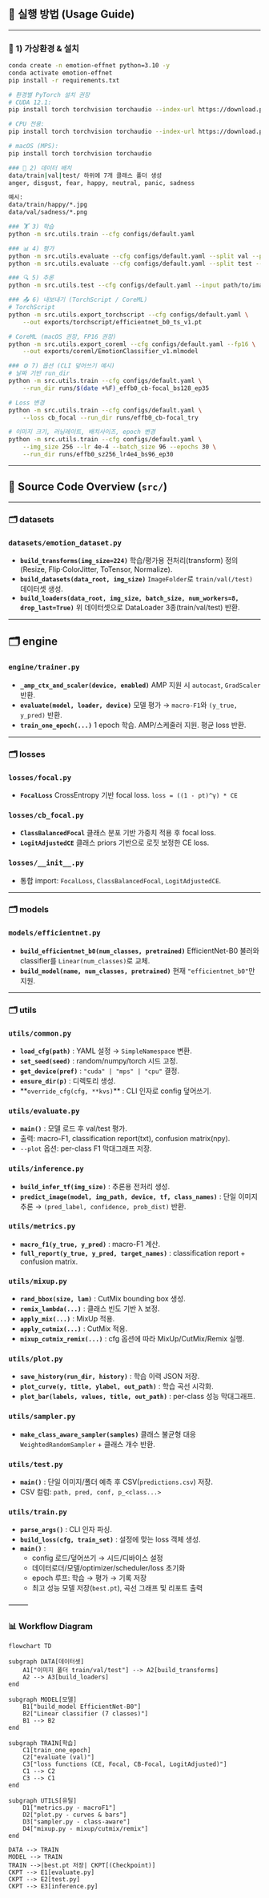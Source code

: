 ## 🚀 실행 방법 (Usage Guide)

---

### 🔧 1) 가상환경 & 설치

```bash
conda create -n emotion-effnet python=3.10 -y
conda activate emotion-effnet
pip install -r requirements.txt

# 환경별 PyTorch 설치 권장
# CUDA 12.1:
pip install torch torchvision torchaudio --index-url https://download.pytorch.org/whl/cu121

# CPU 전용:
pip install torch torchvision torchaudio --index-url https://download.pytorch.org/whl/cpu

# macOS (MPS):
pip install torch torchvision torchaudio

### 📂 2) 데이터 배치
data/train|val|test/ 하위에 7개 클래스 폴더 생성
anger, disgust, fear, happy, neutral, panic, sadness

예시:
data/train/happy/*.jpg
data/val/sadness/*.png

### 🏋️ 3) 학습
python -m src.utils.train --cfg configs/default.yaml

### 📊 4) 평가
python -m src.utils.evaluate --cfg configs/default.yaml --split val --plot
python -m src.utils.evaluate --cfg configs/default.yaml --split test --plot

### 🔍 5) 추론
python -m src.utils.test --cfg configs/default.yaml --input path/to/image_or_dir

### 📤 6) 내보내기 (TorchScript / CoreML)
# TorchScript
python -m src.utils.export_torchscript --cfg configs/default.yaml \
    --out exports/torchscript/efficientnet_b0_ts_v1.pt

# CoreML (macOS 권장, FP16 권장)
python -m src.utils.export_coreml --cfg configs/default.yaml --fp16 \
    --out exports/coreml/EmotionClassifier_v1.mlmodel

### ⚙️ 7) 옵션 (CLI 덮어쓰기 예시)
# 날짜 기반 run_dir
python -m src.utils.train --cfg configs/default.yaml \
    --run_dir runs/$(date +%F)_effb0_cb-focal_bs128_ep35

# Loss 변경
python -m src.utils.train --cfg configs/default.yaml \
    --loss cb_focal --run_dir runs/effb0_cb-focal_try

# 이미지 크기, 러닝레이트, 배치사이즈, epoch 변경
python -m src.utils.train --cfg configs/default.yaml \
    --img_size 256 --lr 4e-4 --batch_size 96 --epochs 30 \
    --run_dir runs/effb0_sz256_lr4e4_bs96_ep30
```

---

## 📂 Source Code Overview (`src/`)

---

### 🗂 datasets

### `datasets/emotion_dataset.py`

- **`build_transforms(img_size=224)`**
  학습/평가용 전처리(transform) 정의 (Resize, Flip·ColorJitter, ToTensor, Normalize).
- **`build_datasets(data_root, img_size)`**
  `ImageFolder`로 `train/val(/test)` 데이터셋 생성.
- **`build_loaders(data_root, img_size, batch_size, num_workers=8, drop_last=True)`**
  위 데이터셋으로 DataLoader 3종(train/val/test) 반환.

---

## 🗂 engine

### `engine/trainer.py`

- **`_amp_ctx_and_scaler(device, enabled)`**
  AMP 지원 시 `autocast`, `GradScaler` 반환.
- **`evaluate(model, loader, device)`**
  모델 평가 → `macro-F1`와 `(y_true, y_pred)` 반환.
- **`train_one_epoch(...)`**
  1 epoch 학습. AMP/스케줄러 지원. 평균 loss 반환.

---

### 🗂 losses

### `losses/focal.py`

- **`FocalLoss`**
  CrossEntropy 기반 focal loss.
  `loss = ((1 - pt)^γ) * CE`

### `losses/cb_focal.py`

- **`ClassBalancedFocal`**
  클래스 분포 기반 가중치 적용 후 focal loss.
- **`LogitAdjustedCE`**
  클래스 priors 기반으로 로짓 보정한 CE loss.

### `losses/__init__.py`

- 통합 import: `FocalLoss`, `ClassBalancedFocal`, `LogitAdjustedCE`.

---

### 🗂 models

### `models/efficientnet.py`

- **`build_efficientnet_b0(num_classes, pretrained)`**
  EfficientNet-B0 불러와 classifier를 `Linear(num_classes)`로 교체.
- **`build_model(name, num_classes, pretrained)`**
  현재 `"efficientnet_b0"`만 지원.

---

### 🗂 utils

### `utils/common.py`

- **`load_cfg(path)`** : YAML 설정 → `SimpleNamespace` 변환.
- **`set_seed(seed)`** : random/numpy/torch 시드 고정.
- **`get_device(pref)`** : `"cuda" | "mps" | "cpu"` 결정.
- **`ensure_dir(p)`** : 디렉토리 생성.
- **`override_cfg(cfg, **kvs)`\*\* : CLI 인자로 config 덮어쓰기.

### `utils/evaluate.py`

- **`main()`** : 모델 로드 후 val/test 평가.
- 출력: macro-F1, classification report(txt), confusion matrix(npy).
- `--plot` 옵션: per-class F1 막대그래프 저장.

### `utils/inference.py`

- **`build_infer_tf(img_size)`** : 추론용 전처리 생성.
- **`predict_image(model, img_path, device, tf, class_names)`** :
  단일 이미지 추론 → `(pred_label, confidence, prob_dist)` 반환.

### `utils/metrics.py`

- **`macro_f1(y_true, y_pred)`** : macro-F1 계산.
- **`full_report(y_true, y_pred, target_names)`** : classification report + confusion matrix.

### `utils/mixup.py`

- **`rand_bbox(size, lam)`** : CutMix bounding box 생성.
- **`remix_lambda(...)`** : 클래스 빈도 기반 λ 보정.
- **`apply_mix(...)`** : MixUp 적용.
- **`apply_cutmix(...)`** : CutMix 적용.
- **`mixup_cutmix_remix(...)`** : cfg 옵션에 따라 MixUp/CutMix/Remix 실행.

### `utils/plot.py`

- **`save_history(run_dir, history)`** : 학습 이력 JSON 저장.
- **`plot_curve(y, title, ylabel, out_path)`** : 학습 곡선 시각화.
- **`plot_bar(labels, values, title, out_path)`** : per-class 성능 막대그래프.

### `utils/sampler.py`

- **`make_class_aware_sampler(samples)`**
  클래스 불균형 대응 `WeightedRandomSampler` + 클래스 개수 반환.

### `utils/test.py`

- **`main()`** : 단일 이미지/폴더 예측 후 CSV(`predictions.csv`) 저장.
- CSV 컬럼: `path, pred, conf, p_<class...>`

### `utils/train.py`

- **`parse_args()`** : CLI 인자 파싱.
- **`build_loss(cfg, train_set)`** : 설정에 맞는 loss 객체 생성.
- **`main()`** :
  - config 로드/덮어쓰기 → 시드/디바이스 설정
  - 데이터로더/모델/optimizer/scheduler/loss 초기화
  - epoch 루프: 학습 → 평가 → 기록 저장
  - 최고 성능 모델 저장(`best.pt`), 곡선 그래프 및 리포트 출력

⸻

### 📊 Workflow Diagram

```mermaid
flowchart TD

subgraph DATA[데이터셋]
    A1["이미지 폴더 train/val/test"] --> A2[build_transforms]
    A2 --> A3[build_loaders]
end

subgraph MODEL[모델]
    B1["build_model EfficientNet-B0"]
    B2["Linear classifier (7 classes)"]
    B1 --> B2
end

subgraph TRAIN[학습]
    C1[train_one_epoch]
    C2["evaluate (val)"]
    C3["loss functions (CE, Focal, CB-Focal, LogitAdjusted)"]
    C1 --> C2
    C3 --> C1
end

subgraph UTILS[유틸]
    D1["metrics.py - macroF1"]
    D2["plot.py - curves & bars"]
    D3["sampler.py - class-aware"]
    D4["mixup.py - mixup/cutmix/remix"]
end

DATA --> TRAIN
MODEL --> TRAIN
TRAIN -->|best.pt 저장| CKPT[(Checkpoint)]
CKPT --> E1[evaluate.py]
CKPT --> E2[test.py]
CKPT --> E3[inference.py]
```
